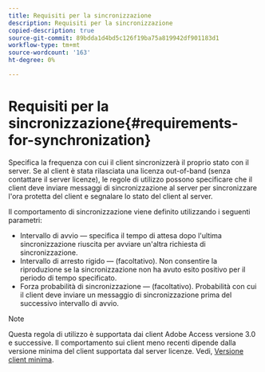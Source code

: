 ```yaml
---
title: Requisiti per la sincronizzazione
description: Requisiti per la sincronizzazione
copied-description: true
source-git-commit: 89bdda1d4bd5c126f19ba75a819942df901183d1
workflow-type: tm+mt
source-wordcount: '163'
ht-degree: 0%

---
```



# Requisiti per la sincronizzazione{#requirements-for-synchronization}

Specifica la frequenza con cui il client sincronizzerà il proprio stato con il server. Se al client è stata rilasciata una licenza out-of-band (senza contattare il server licenze), le regole di utilizzo possono specificare che il client deve inviare messaggi di sincronizzazione al server per sincronizzare l&#39;ora protetta del client e segnalare lo stato del client al server.

Il comportamento di sincronizzazione viene definito utilizzando i seguenti parametri:

* Intervallo di avvio — specifica il tempo di attesa dopo l&#39;ultima sincronizzazione riuscita per avviare un&#39;altra richiesta di sincronizzazione.
* Intervallo di arresto rigido — (facoltativo). Non consentire la riproduzione se la sincronizzazione non ha avuto esito positivo per il periodo di tempo specificato.
* Forza probabilità di sincronizzazione — (facoltativo). Probabilità con cui il client deve inviare un messaggio di sincronizzazione prima del successivo intervallo di avvio.

>[!NOTE]
>
>Questa regola di utilizzo è supportata dai client Adobe Access versione 3.0 e successive. Il comportamento sui client meno recenti dipende dalla versione minima del client supportata dal server licenze. Vedi, [Versione client minima](../../../aaxs-protecting-content/content-implementing-the-license-server/content-handling-license-reqs/content-minimum-client-version.md).

